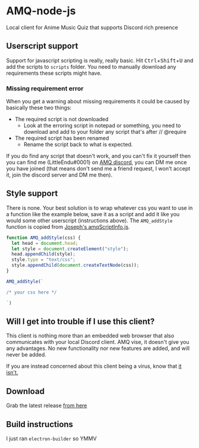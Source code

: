 # AMQ-node-js
Local client for Anime Music Quiz that supports Discord rich presence

## Userscript support
Support for javascript scripting is really, really basic. 
Hit <kbd>Ctrl</kbd>+<kbd>Shift</kbd>+<kbd>U</kbd> and add the scripts to ``scripts`` folder. 
You need to manually download any requirements these scripts might have.

### Missing requirement error
When you get a warning about missing requirements it could be caused by basically these two things:

* The required script is not downloaded
  * Look at the erroring script in notepad or something, you need to download and add to your folder any script that's after // @require
* The required script has been renamed
  * Rename the script back to what is expected.

If you do find any script that doesn't work, and you can't fix it yourself 
then you can find me (LittleEndu#0001) on [AMQ discord](https://discord.gg/ZqTJeyV), you can DM me once you have joined
(that means don't send me a friend request, I won't accept it, join the discord server and DM me then).

## Style support
There is none. 
Your best solution is to wrap whatever css you want to use in a function like the example below, 
save it as a script and add it like you would some other userscript (instructions above). 
The ``AMQ_addStyle`` function is copied from [Joseph's amqScriptInfo.js](https://github.com/TheJoseph98/AMQ-Scripts/blob/0be15deb8fb5318bc6594c617e4889ff3ec72b71/common/amqScriptInfo.js#L90-L96).

```js
function AMQ_addStyle(css) {
  let head = document.head;
  let style = document.createElement("style");
  head.appendChild(style);
  style.type = "text/css";
  style.appendChild(document.createTextNode(css));
}

AMQ_addStyle(`

/* your css here */

`)
```

## Will I get into trouble if I use this client?
This client is nothing more than an embedded web browser that also communicates with your local Discord client.
AMQ vise, it doesn't give you any advantages. No new functionality nor new features are added, and will never be added.

If you are instead concerned about this client being a virus, know that [it isn't.](https://www.virustotal.com/gui/file/5521600246dec761efb8cf9d67fe9cff58d6718a4e21fec9b9628223e1226a9c/detection)

## Download
Grab the latest release [from here](https://github.com/LittleEndu/AMQ-node-js/releases)

## Build instructions
I just ran ``electron-builder`` so YMMV
